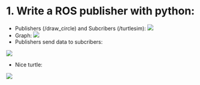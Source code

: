 # 1. Write a ROS publisher with python:
+ Publishers (/draw_circle) and Subcribers (/turtlesim):
![](https://i.imgur.com/jSuEieX.png)
+ Graph: 
![](https://i.imgur.com/9aRDT1i.png)
+ Publishers send data to subcribers: 

![](https://i.imgur.com/H7JazFZ.png)
+ Nice turtle: 

![](https://i.imgur.com/OZ7K72q.png)



